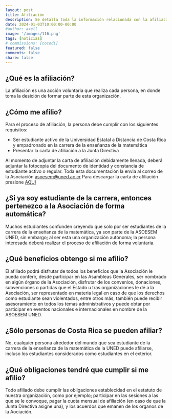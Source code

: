 ```yaml
---
layout: post
title: Afiliación
description: Se detalla toda la información relacionada con la afiliación a la ASOESEM UNED
date: 2024-01-03T10:00:00-00:00
#author: axell
image: '/images/116.png'
tags: [noticias]
# commissions: [cocodi]
featured: false
comments: false
share: false
---
```

## ¿Qué es la afiliación?

La afiliación es una acción voluntaria que realiza cada persona, en donde toma la desición de formar parte de esta organización. 

## ¿Cómo me afilio?

Para el proceso de afiliación, la persona debe cumplir con los siguientes requisitos:
- Ser estudiante activo de la Universidad Estatal a Distancia de Costa Rica y empadronado en la carrera de la enseñanza de la matemática
- Presentar la carta de afiliación a la Junta Directiva

Al momento de adjuntar la carta de afiliación debidamente llenada, deberá adjuntar la fotocopia del documento de identidad y constancia de estudiante activo o regular. 
Toda esta documentación la envia al correo de la Asociación asoesem@uned.ac.cr 
Para descargar la carta de afiliación presione [AQUI][1]

[1]:/documentos/carta-de-afiliacion.pdf

## ¿Si ya soy estudiante de la carrera, entonces pertenezco a la Asociación de forma automática?

Muchos estudiantes confunden creyendo que solo por ser estudiantes de la carrera de la enseñanza de la matemática, ya son parte de la ASOESEM UNED, sin embargo; al ser esta una organización autónoma; la persona interesada deberá realizar el proceso de afiliación de forma voluntaria. 

## ¿Qué beneficios obtengo si me afilio?

El afiliado podrá disfrutar de todos los beneficios que la Asociación le pueda conferir, desde participar en las Asambleas Generales, ser nombrado en algún órgano de la Asociación, disfrutar de los convenios, donaciones, subvenciones o partidas que el Estado u tras organizaciones le dé a la Asociación, ser representado en materia legal en caso de que los derechos como estudiante sean violentados, entre otros más, también puede recibir asesoramiento en todos los temas administrativos y puede obtar por participar en eventos nacionales e internacionales en nombre de la ASOESEM UNED. 

## ¿Sólo personas de Costa Rica se pueden afiliar?

No, cualquier persona alrededor del mundo que sea estudiante de la carrera de la enseñanza de la matemática de la UNED puede afiliarse, incluso los estudiantes considerados como estudiantes en el exterior. 

## ¿Qué obligaciones tendré que cumplir si me afilio?

Todo afiliado debe cumplir las obligaciones establecidad en el estatuto de nuestra organización, como por ejemplo; participar en las sesiones a las que se le convoque, pagar la cuota mensual de afiliación (en caso de que la Junta Directiva asigne una), y los acuerdos que emanen de los organos de la Aociación. 
